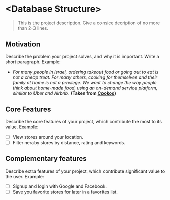 # \<Database Structure>

> This is the project description. Give a consice decription of no more than 2-3 lines.

## Motivation

Describe the problem your project solves, and why it is important. Write a short paragraph. Example:
* *For many people in Israel, ordering takeout food or going out to eat is not a cheap treat. For many others, cooking for themselves and their family at home is not a privilege. We want to change the way people think about home-made food, using an on-demand service platform, similar to Uber and Airbnb.* **(Taken from [Cookoo](https://github.com/Technion236503/2019b-Cookoo))**

## Core Features

Describe the core features of your project, which contribute the most to its value. Example:

* [ ] View stores around your location.
* [ ] Filter neraby stores by distance, rating and keywords.

## Complementary features

Describe extra features of your project, which contribute significant value to the user. Example:

* [ ] Signup and login with Google and Facebook.
* [ ] Save you favorite stores for later in a favorites list.